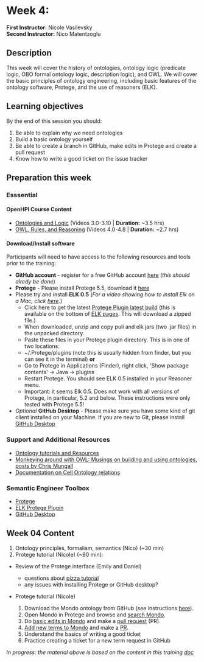 # Week 4:

**First Instructor:** Nicole Vasilevsky  
**Second Instructor:** Nico Matentzoglu

## Description
This week will cover the history of ontologies, ontology logic (predicate logic, OBO formal ontology logic, description logic), and OWL. We will cover the basic principles of ontology engineering, including basic features of the ontology software, Protege, and the use of reasoners (ELK). 

## Learning objectives
By the end of this session you should:
1. Be able to explain why we need ontologies
2. Build a basic ontology yourself
3. Be able to create a branch in GitHub, make edits in Protege and create a pull request
4. Know how to write a good ticket on the issue tracker

## Preparation this week

### Esssential
#### OpenHPI Course Content
- [Ontologies and Logic](https://open.hpi.de/courses/semanticweb2015/items/2oYC9PkLYvxv4InZuBMBVl) (Videos 3.0-3.10 | **Duration:** ~3.5 hrs)
- [OWL, Rules, and Reasoning](https://open.hpi.de/courses/semanticweb2015/items/2oCcvFX4bzhBbNWE6EVpoV) (Videos 4.0-4.8 | **Duration:** ~2.7 hrs)

#### Download/Install software

Participants will need to have access to the following resources and tools prior to the training:
- **GitHub account** - register for a free GitHub account [here](https://github.com/join?ref_cta=Sign+up&ref_loc=header+logged+out&ref_page=%2F&source=header-home) (_this should alredy be done_)
- **Protege** - Please install Protege 5.5, download it [here](https://protege.stanford.edu/)
- Please try and install **ELK 0.5** (_For a video showing how to install Elk on a Mac, click [here](https://www.dropbox.com/s/n3td2n48xmwd3mj/Install_ELK_0.5.mov?dl=0)._) 
  - Click here to get the latest [Protege Plugin latest build](https://oss.sonatype.org/service/local/artifact/maven/content?r=snapshots&g=org.semanticweb.elk&a=elk-distribution-protege&e=zip&v=LATEST) (this is available on the bottom of [ELK pages](https://github.com/liveontologies/elk-reasoner/wiki/GettingElk). This will download a zipped file.)
  - When downloaded, unzip and copy puli and elk jars (two .jar files) in the unpacked directory.
  -  Paste these files in your Protege plugin directory. This is in one of two locations:
    - ~/.Protege/plugins (note this is usually hidden from finder, but you can see it in the terminal) **or**
    - Go to Protege in Applications (Finder), right click, 'Show package contents' -> Java -> plugins
  - Restart Protege. You should see ELK 0.5 installed in your Reasoner menu. 
  - Important: it seems Elk 0.5. Does not work with all versions of Protege, in particular, 5.2 and below. These instructions were only tested with Protege 5.5!
- _Optional_ **GitHub Desktop** - Please make sure you have some kind of git client installed on your Machine. If you are new to Git, please install [GitHub Desktop](https://desktop.github.com/)

### Support and Additional Resources
- [Ontology tutorials and Resources](https://tislab.org/ontologyResources.html)
- [Monkeying around with OWL: Musings on building and using ontologies, posts by Chris Mungall](https://douroucouli.wordpress.com/)
- [Documentation on Cell Ontology relations](https://github.com/obophenotype/cell-ontology/blob/master/documentation/relations_guide.md)

### Semantic Engineer Toolbox
- [Protege](https://protege.stanford.edu/)
- [ELK Protege Plugin](https://oss.sonatype.org/service/local/artifact/maven/content?r=snapshots&g=org.semanticweb.elk&a=elk-distribution-protege&e=zip&v=LATEST)
- [GitHub Desktop](https://desktop.github.com/)

## Week 04 Content

1. Ontology principles, formalism, semantics (Nico) (~30 min)
2. Protege tutorial (Nicole) (~90 min): 

- Review of the Protege interface (Emily and Daniel)
    - questions about [pizza tutorial](https://www.michaeldebellis.com/post/new-protege-pizza-tutorial)
    - any issues with installing Protege or GitHub desktop?

- Protege tutorial (Nicole)
    1. Download the Mondo ontology from GitHub (see instructions [here](https://github.com/jamesaoverton/obook/blob/master/04-OntologyTheory/github-workflow.md)).
    2. Open Mondo in Protege and browse and [search Mondo](https://github.com/jamesaoverton/obook/blob/master/04-OntologyTheory/SearchingMondo.md).
    3. Do [basic edits in Mondo](https://github.com/jamesaoverton/obook/blob/master/04-OntologyTheory/editing-mondo.md) and make a [pull request](https://github.com/jamesaoverton/obook/blob/master/04-OntologyTheory/pull-request.md) (PR).
    4. [Add new terms to Mondo](https://github.com/jamesaoverton/obook/blob/master/04-OntologyTheory/add-new-terms.md) and make a [PR](https://github.com/jamesaoverton/obook/blob/master/04-OntologyTheory/pull-request.md).
    5. Understand the basics of writing a good ticket
    6. Practice creating a ticket for a new term request in GitHub 

_In progress: the material above is based on the content in this training [doc](https://docs.google.com/document/d/1dPeCH2NFYb_akfv1vhlMFdQHjm_1VRoX5LH7_n4j2oE/edit#heading=h.30zswce50eac)_




